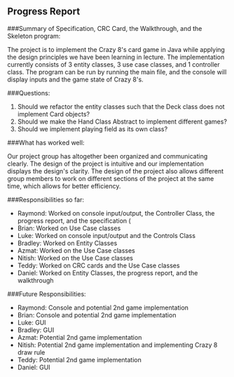 ## Progress Report

###Summary of Specification, CRC Card, the Walkthrough, and the Skeleton program:

The project is to implement the Crazy 8's card game in Java while applying the design principles we have been learning 
in lecture. The implementation currently consists of 3 entity classes, 3 use case classes, and 1 controller class. 
The program can be run by running the main file, and the console will display inputs and the game state of Crazy 8's.


###Questions:
1. Should we refactor the entity classes such that the Deck class does not implement Card objects?
2. Should we make the Hand Class Abstract to implement different games?
3. Should we implement playing field as its own class?

###What has worked well:

Our project group has altogether been organized and communicating clearly. The design of the project is intuitive 
and our implementation displays the design's clarity. The design of the project also allows different group members 
to work on different sections of the project at the same time, which allows for better efficiency. 


###Responsibilities so far:
* Raymond: Worked on console input/output, the Controller Class, the progress report, and the specification (
* Brian: Worked on Use Case classes
* Luke: Worked on console input/output and the Controls Class 
* Bradley: Worked on Entity Classes
* Azmat: Worked on the Use Case classes
* Nitish: Worked on the Use Case classes
* Teddy: Worked on CRC cards and the Use Case classes
* Daniel: Worked on Entity Classes, the progress report, and the walkthrough


###Future Responsibilities:
* Raymond: Console and potential 2nd game implementation
* Brian: Console and potential 2nd game implementation
* Luke: GUI
* Bradley: GUI
* Azmat: Potential 2nd game implementation
* Nitish: Potential 2nd game implementation and implementing Crazy 8 draw rule
* Teddy: Potential 2nd game implementation
* Daniel: GUI